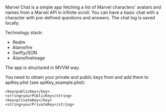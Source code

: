 Marvel Chat is a simple app fetching a list of Marvel characters' avatars and names from a Marvel API in infinite scroll. You can have a basic chat with a character with pre-defined questions and answers. The chat log is saved locally.  

Technology stack:

- Realm
- Alamofire
- SwiftyJSON
- AlamofireImage

The app is structured in MVVM way. 

You need to obtain your private and public keys from and add them to apiKey.plist (see apiKey_example.plist):

	<key>publicKey</key>
	<string>yourPublicKey</string>
	<key>privateKey</key>
	<string>yourPrivateKey</string>
